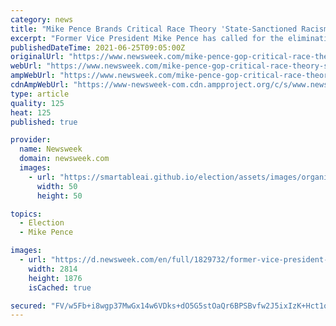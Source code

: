```yaml
---
category: news
title: "Mike Pence Brands Critical Race Theory 'State-Sanctioned Racism'"
excerpt: "Former Vice President Mike Pence has called for the elimination of critical race theory during a speech in which he outlined his vision for the future of the Republican Party. Pence said on Thursday that the GOP \"must stop the efforts to rewrite American history through initiatives like the 1619 Project ,"
publishedDateTime: 2021-06-25T09:05:00Z
originalUrl: "https://www.newsweek.com/mike-pence-gop-critical-race-theory-state-sanctioned-racism-1604033"
webUrl: "https://www.newsweek.com/mike-pence-gop-critical-race-theory-state-sanctioned-racism-1604033"
ampWebUrl: "https://www.newsweek.com/mike-pence-gop-critical-race-theory-state-sanctioned-racism-1604033?amp=1"
cdnAmpWebUrl: "https://www-newsweek-com.cdn.ampproject.org/c/s/www.newsweek.com/mike-pence-gop-critical-race-theory-state-sanctioned-racism-1604033?amp=1"
type: article
quality: 125
heat: 125
published: true

provider:
  name: Newsweek
  domain: newsweek.com
  images:
    - url: "https://smartableai.github.io/election/assets/images/organizations/newsweek.com-50x50.jpg"
      width: 50
      height: 50

topics:
  - Election
  - Mike Pence

images:
  - url: "https://d.newsweek.com/en/full/1829732/former-vice-president-mike-pence.jpg"
    width: 2814
    height: 1876
    isCached: true

secured: "FV/w5Fb+i8wgp37MwGx14w6VDks+dO5G5stOaQr6BPSBvfw2J5ixIzK+Hct1ouH7j/Wdmu3X3uVN+nAzZeml6/WvL88V7LcbR0iAyDzwrHDtXx4iDW7wIVmGNbSLvXTwGREPAtkfKh2F+gN5OLvRA3230hH5uvb+BmzOtYJMIDCOfR8bWwNaGDDcki8mzkpB19QgmLFgXMBnObuGUA+v0AMjwNIL/cz8BTGiayzQcvJDY2CKmTP3KgD23sbawIdPduFM3uyL0aDuxAV+QpTgY4Re8TsQo1CLkyHE9BpZ7CajiY3iNbbOJkDyE2n9z0j/KBUTlK6nzcSQ6Ao3zNV52sW4z9ZA7VD+aTdAvbk9itI=;0wIHSKH79isyEw2BoNzW2Q=="
---
```


